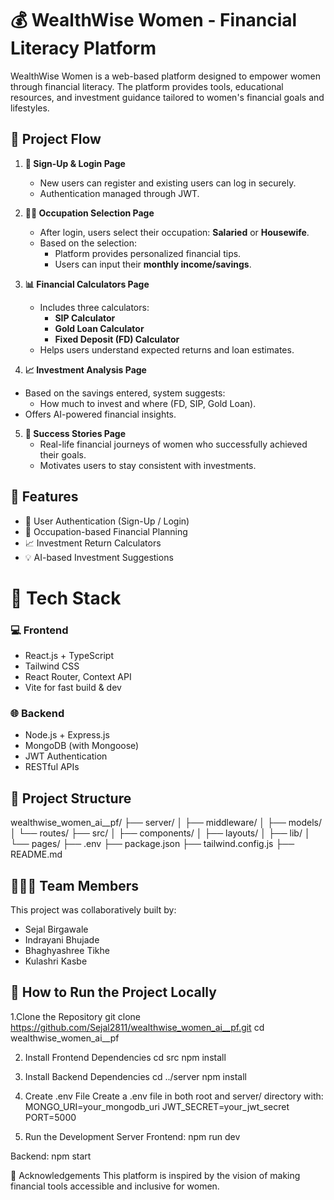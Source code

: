 # 💰 WealthWise Women - Financial Literacy Platform

WealthWise Women is a web-based platform designed to empower women through financial literacy. The platform provides tools, educational resources, and investment guidance tailored to women's financial goals and lifestyles.

## 🧭 Project Flow

1. **🔐 Sign-Up & Login Page**
   - New users can register and existing users can log in securely.
   - Authentication managed through JWT.

2. **👩‍💼 Occupation Selection Page**
   - After login, users select their occupation: **Salaried** or **Housewife**.
   - Based on the selection:
     - Platform provides personalized financial tips.
     - Users can input their **monthly income/savings**.

3. **📊 Financial Calculators Page**
   - Includes three calculators:
     - **SIP Calculator**
     - **Gold Loan Calculator**
     - **Fixed Deposit (FD) Calculator**
   - Helps users understand expected returns and loan estimates.

 4. **📈 Investment Analysis Page**
   - Based on the savings entered, system suggests:
     - How much to invest and where (FD, SIP, Gold Loan).
   - Offers AI-powered financial insights.

5. **🌟 Success Stories Page**
   - Real-life financial journeys of women who successfully achieved their goals.
   - Motivates users to stay consistent with investments.
  
## 🔧 Features

- 🔐 User Authentication (Sign-Up / Login)
- 👩 Occupation-based Financial Planning
- 📈 Investment Return Calculators
- 💡 AI-based Investment Suggestions

# 🧰 Tech Stack

### 💻 Frontend
- React.js + TypeScript
- Tailwind CSS
- React Router, Context API
- Vite for fast build & dev

### 🌐 Backend
- Node.js + Express.js
- MongoDB (with Mongoose)
- JWT Authentication
- RESTful APIs

## 📁 Project Structure
wealthwise_women_ai__pf/
├── server/
│ ├── middleware/
│ ├── models/
│ └── routes/
├── src/
│ ├── components/
│ ├── layouts/
│ ├── lib/
│ └── pages/
├── .env
├── package.json
├── tailwind.config.js
├── README.md


## 🧑‍🤝‍🧑 Team Members
This project was collaboratively built by:

- Sejal Birgawale  
- Indrayani Bhujade  
- Bhaghyashree Tikhe 
- Kulashri Kasbe

## 🚀 How to Run the Project Locally

1.Clone the Repository
git clone https://github.com/Sejal2811/wealthwise_women_ai__pf.git
cd wealthwise_women_ai__pf

2. Install Frontend Dependencies
cd src
npm install

3. Install Backend Dependencies
cd ../server
npm install

4. Create .env File
Create a .env file in both root and server/ directory with:
MONGO_URI=your_mongodb_uri
JWT_SECRET=your_jwt_secret
PORT=5000

5. Run the Development Server
Frontend:
npm run dev

Backend:
npm start

🙌 Acknowledgements
This platform is inspired by the vision of making financial tools accessible and inclusive for women.
